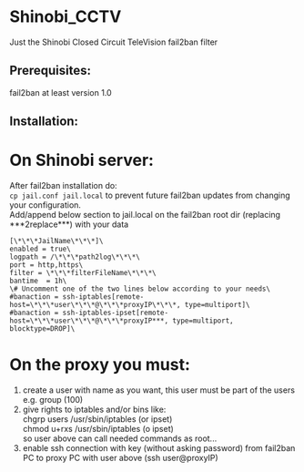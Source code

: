 # Shinobi_CCTV
Just the Shinobi Closed Circuit TeleVision fail2ban filter

## Prerequisites:
fail2ban at least version 1.0

## Installation:
# On Shinobi server:
After fail2ban installation do:\
`cp jail.conf jail.local` to prevent future fail2ban updates from changing your configuration.\
Add/append below section to jail.local on the fail2ban root dir (replacing \*\*\*2replace\*\*\*) with your data
```
[\*\*\*JailName\*\*\*]\
enabled = true\
logpath = /\*\*\*path2log\*\*\*\
port = http,https\
filter = \*\*\*filterFileName\*\*\*\
bantime  = 1h\
\# Uncomment one of the two lines below according to your needs\
#banaction = ssh-iptables[remote-host=\*\*\*user\*\*\*@\*\*\*proxyIP\*\*\*, type=multiport]\
#banaction = ssh-iptables-ipset[remote-host=\*\*\*user\*\*\*@\*\*\*proxyIP***, type=multiport, blocktype=DROP]\
```
# On the proxy you must:
1) create a user with name as you want, this user must be part of the users e.g. group (100)
2) give rights to iptables and/or bins like:\
chgrp users /usr/sbin/iptables (or ipset)\
chmod u+rxs /usr/sbin/iptables (o ipset)\
so user above can call needed commands as root...
3) enable ssh connection with key (without asking password) from fail2ban PC to proxy PC with user above (ssh user@proxyIP)

